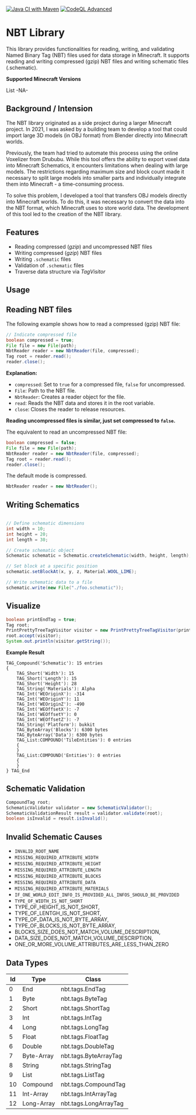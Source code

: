 [![Java CI with Maven](https://github.com/ArtifactForms/nbt/actions/workflows/maven.yml/badge.svg)](https://github.com/ArtifactForms/nbt/actions/workflows/maven.yml)
[![CodeQL Advanced](https://github.com/ArtifactForms/nbt/actions/workflows/codeql.yml/badge.svg)](https://github.com/ArtifactForms/nbt/actions/workflows/codeql.yml)

# NBT Library

This library provides functionalities for reading, writing, and validating Named Binary Tag (NBT) files
used for data storage in Minecraft. It supports reading and writing compressed (gzip) NBT files and
writing schematic files (.schematic).

**Supported Minecraft Versions**

List -NA-

## Background / Intension

The NBT library originated as a side project during a larger Minecraft project. In 2021, I was asked by a 
building team to develop a tool that could import large 3D models (in OBJ format) from Blender directly into Minecraft worlds.

Previously, the team had tried to automate this process using the online Voxelizer from Drububu. While this tool offers the 
ability to export voxel data into Minecraft Schematics, it encounters limitations when dealing with large models. 
The restrictions regarding maximum size and block count made it necessary to split large models into smaller parts 
and individually integrate them into Minecraft - a time-consuming process.

To solve this problem, I developed a tool that transfers OBJ models directly into Minecraft worlds. To do this, 
it was necessary to convert the data into the NBT format, which Minecraft uses to store world data. The development 
of this tool led to the creation of the NBT library.

## Features

- Reading compressed (*gzip*) and uncompressed NBT files
- Writing compressed (*gzip*) NBT files
- Writing ```.schematic``` files
- Validation of ```.schematic``` files
- Traverse data structure via *TagVisitor* 

## Usage

## Reading NBT files

The following example shows how to read a compressed (gzip) NBT file:

```java
// Indicate compressed file
boolean compressed = true;
File file = new File(path);
NbtReader reader = new NbtReader(file, compressed);
Tag root = reader.read();
reader.close();
```
**Explanation:**

* ```compressed```: Set to ```true``` for a compressed file, ```false``` for uncompressed.
* ```File```: Path to the NBT file.
* ```NbtReader```: Creates a reader object for the file.
* ```read```: Reads the NBT data and stores it in the root variable.
* ```close```: Closes the reader to release resources.

**Reading uncompressed files is similar, just set compressed to ```false```.**

The equivalent to read an uncompressed NBT file:

```java
boolean compressed = false;
File file = new File(path);
NbtReader reader = new NbtReader(file, compressed);
Tag root = reader.read();
reader.close();
```
The default mode is compressed.

```java
NbtReader reader = new NbtReader();
```

## Writing Schematics

```java

// Define schematic dimensions
int width = 10;
int height = 20;
int length = 30;

// Create schematic object
Schematic schematic = Schematic.createSchematic(width, height, length);

// Set block at a specific position
schematic.setBlockAt(x, y, z, Material.WOOL_LIME);

// Write schematic data to a file
schematic.write(new File("./foo.schematic"));
```

## Visualize

```java
boolean printEndTag = true;
Tag root;
PrintPrettyTreeTagVisitor visitor = new PrintPrettyTreeTagVisitor(printEndTag);
root.accept(visitor);
System.out.println(visitor.getString());
```

**Example Result**

```
TAG_Compound('Schematic'): 15 entries
{
	TAG_Short('Width'): 15
	TAG_Short('Length'): 15
	TAG_Short('Height'): 28
	TAG_String('Materials'): Alpha
	TAG_Int('WEOriginX'): -314
	TAG_Int('WEOriginY'): 11
	TAG_Int('WEOriginZ'): -490
	TAG_Int('WEOffsetX'): -7
	TAG_Int('WEOffsetY'): 0
	TAG_Int('WEOffsetZ'): -7
	TAG_String('Platform'): bukkit
	TAG_ByteArray('Blocks'): 6300 bytes
	TAG_ByteArray('Data'): 6300 bytes
	TAG_List:COMPOUND('TileEntities'): 0 entries
	{
	}
	TAG_List:COMPOUND('Entities'): 0 entries
	{
	}
} TAG_End
```

## Schematic Validation

``` java
CompoundTag root;
SchematicValidator validator = new SchematicValidator();
SchematicValidationResult result = validator.validate(root);
boolean isInvalid = result.isInvalid();
```

## Invalid Schematic Causes

 - ```INVALID_ROOT_NAME```
 - ```MISSING_REQUIRED_ATTRIBUTE_WIDTH```
 - ```MISSING_REQUIRED_ATTRIBUTE_HEIGHT```
 - ```MISSING_REQUIRED_ATTRIBUTE_LENGTH```
 - ```MISSING_REQUIRED_ATTRIBUTE_BLOCKS```
 - ```MISSING_REQUIRED_ATTRIBUTE_DATA```
 - ```MISSING_REQUIRED_ATTRIBUTE_MATERIALS```
 - ```IF_ONE_WORLD_EDIT_INFO_IS_PROVIDED_ALL_INFOS_SHOULD_BE_PROVIDED```
 - ```TYPE_OF_WIDTH_IS_NOT_SHORT```
 - TYPE_OF_HEIGHT_IS_NOT_SHORT,
 - TYPE_OF_LENTGH_IS_NOT_SHORT,
 - TYPE_OF_DATA_IS_NOT_BYTE_ARRAY,
 - TYPE_OF_BLOCKS_IS_NOT_BYTE_ARRAY,
 - BLOCKS_SIZE_DOES_NOT_MATCH_VOLUME_DESCRIPTION,
 - DATA_SIZE_DOES_NOT_MATCH_VOLUME_DESCRIPTION,
 - ONE_OR_MORE_VOLUME_ATTRIBUTES_ARE_LESS_THAN_ZERO

## Data Types
|Id|Type|Class|
|--|--|--|
|0|End|nbt.tags.EndTag|
|1|Byte|nbt.tags.ByteTag|
|2|Short|nbt.tags.ShortTag|
|3|Int|nbt.tags.IntTag|
|4|Long|nbt.tags.LongTag|
|5|Float|nbt.tags.FloatTag|
|6|Double|nbt.tags.DoubleTag|
|7|Byte-Array|nbt.tags.ByteArrayTag|
|8|String|nbt.tags.StringTag|
|9|List|nbt.tags.ListTag|
|10|Compound|nbt.tags.CompoundTag|
|11|Int-Array|nbt.tags.IntArrayTag|
|12|Long-Array|nbt.tags.LongArrayTag|


